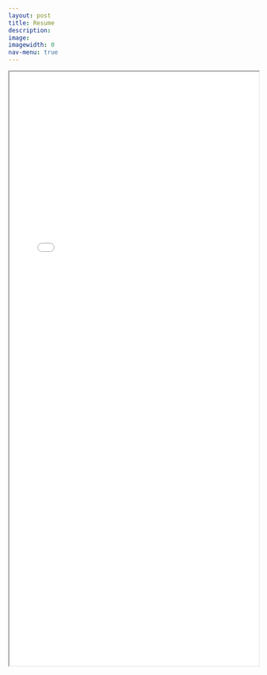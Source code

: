 ```yaml
---
layout: post
title: Resume
description:
image:
imagewidth: 0
nav-menu: true
---
```


<iframe src="assets/Alves_Zachary_Resume.pdf" width="100%" height="1200px">
</iframe>